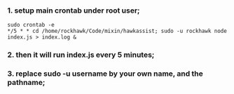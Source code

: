 ### 1. setup main crontab under root user;
```
sudo crontab -e
*/5 * * cd /home/rockhawk/Code/mixin/hawkassist; sudo -u rockhawk node index.js > index.log & 
```

### 2. then it will run index.js every 5 minutes;

### 3. replace sudo -u username by your own name, and the pathname;
